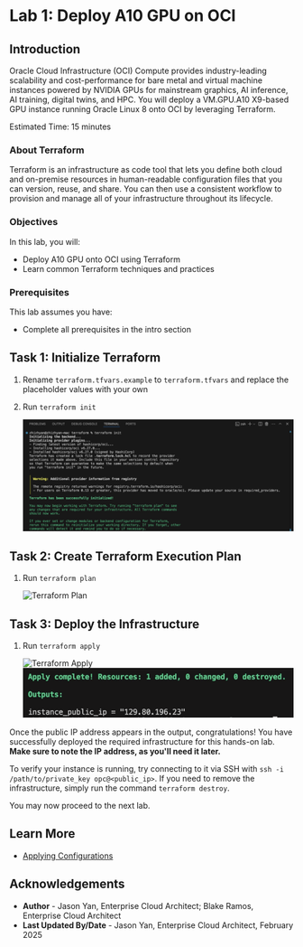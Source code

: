 # Lab 1: Deploy A10 GPU on OCI

## Introduction

Oracle Cloud Infrastructure (OCI) Compute provides industry-leading scalability and cost-performance for bare metal and virtual machine instances powered by NVIDIA GPUs for mainstream graphics, AI inference, AI training, digital twins, and HPC. You will deploy a VM.GPU.A10 X9-based GPU instance running Oracle Linux 8 onto OCI by leveraging Terraform.

Estimated Time: 15 minutes

### About Terraform
Terraform is an infrastructure as code tool that lets you define both cloud and on-premise resources in human-readable configuration files that you can version, reuse, and share. You can then use a consistent workflow to provision and manage all of your infrastructure throughout its lifecycle.

### Objectives

In this lab, you will:
* Deploy A10 GPU onto OCI using Terraform 
* Learn common Terraform techniques and practices

### Prerequisites

This lab assumes you have:
* Complete all prerequisites in the intro section

## Task 1: Initialize Terraform

1. Rename `terraform.tfvars.example` to   `terraform.tfvars` and replace the placeholder values with your own

2. Run `terraform init`

    ![Terraform Init](images/terraforminit.png)

## Task 2: Create Terraform Execution Plan

1. Run `terraform plan`

    ![Terraform Plan](images/terraformplan.gif)

## Task 3: Deploy the Infrastructure

1. Run `terraform apply`

    ![Terraform Apply](images/terraformapply.gif)
    ![Terraform Apply Success](images/terraformapplysuccess.png)

Once the public IP address appears in the output, congratulations! You have successfully deployed the required infrastructure for this hands-on lab. **Make sure to note the IP address, as you'll need it later.**

To verify your instance is running, try connecting to it via SSH with `ssh -i /path/to/private_key opc@<public_ip>`. If you need to remove the infrastructure, simply run the command `terraform destroy`.

You may now proceed to the next lab.

## Learn More

* [Applying Configurations](https://docs.oracle.com/en-us/iaas/Content/dev/terraform/applying.htm)

## Acknowledgements
* **Author** - Jason Yan, Enterprise Cloud Architect; Blake Ramos, Enterprise Cloud Architect
* **Last Updated By/Date** - Jason Yan, Enterprise Cloud Architect, February 2025
